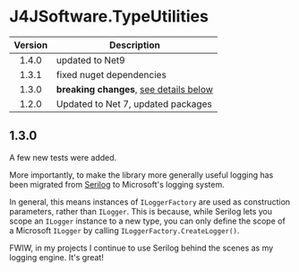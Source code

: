 # J4JSoftware.TypeUtilities

|Version|Description|
|:-----:|-----------|
|1.4.0|updated to Net9|
|1.3.1|fixed nuget dependencies|
|1.3.0|**breaking changes**, [see details below](#130)|
|1.2.0|Updated to Net 7, updated packages|

## 1.3.0

A few new tests were added.

More importantly, to make the library more generally useful logging has been migrated from [Serilog](https://serilog.net/) to Microsoft's logging
system.

In general, this means instances of `ILoggerFactory` are used as construction parameters, rather than `ILogger`. This is because, while Serilog lets you scope an `ILogger` instance to a new type, you can only define the scope of a Microsoft `ILogger` by calling `ILoggerFactory.CreateLogger()`.

FWIW, in my projects I continue to use Serilog behind the scenes as my logging engine. It's great!
